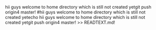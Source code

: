 hii guys welcome to home directory which is still not created yetgit push origin4 master!
#hii guys welcome to home directory which is still not created yetecho hii guys welcome to home directory which is still not created yetgit push origin4 master! >> READTEXT.md!
